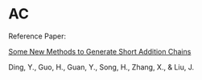 # AC

Reference Paper:

[Some New Methods to Generate Short Addition Chains](https://doi.org/10.46586/tches.v2023.i2.270-285.)

Ding, Y., Guo, H., Guan, Y., Song, H., Zhang, X., & Liu, J. 
